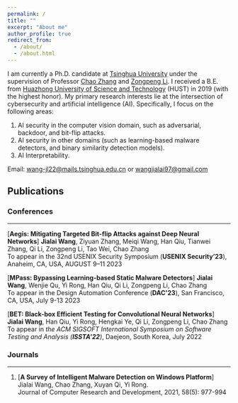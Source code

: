 ```yaml
---
permalink: /
title: ""
excerpt: "About me"
author_profile: true
redirect_from: 
  - /about/
  - /about.html
---
```


I am currently a Ph.D. candidate at [Tsinghua University](https://www.tsinghua.edu.cn/en/) under the supervision of Professor [Chao Zhang](https://netsec.ccert.edu.cn/people/chaoz) and [Zongpeng Li](https://scholar.google.com/citations?user=UnsBY_AAAAAJ&hl=zh-CN). I received a B.E. from [Huazhong University of Science and Technology](https://english.hust.edu.cn/) (HUST) in 2019 (with the highest honor). 
My primary research interests lie at the intersection of cybersecurity and artificial intelligence (AI). Specifically, I focus on the following areas:

1. AI security in the computer vision domain, such as adversarial, backdoor, and bit-flip attacks.
2. AI security in other domains (such as learning-based malware detectors, and binary similarity detection models).
3. AI Interpretability.

Email: wang-jl22@mails.tsinghua.edu.cn or wangjialai97@gmail.com


Publications
------------------
### Conferences 
------------------
[**Aegis: Mitigating Targeted Bit-flip Attacks against Deep Neural Networks**] 
    **Jialai Wang**, Ziyuan Zhang, Meiqi Wang, Han Qiu, Tianwei Zhang, Qi Li, Zongpeng Li, Tao Wei, Chao Zhang\
    To appear in the 32nd USENIX Security Symposium (__USENIX Security’23__), Anaheim, CA, USA, AUGUST 9–11 2023
    
[**MPass: Bypassing Learning-based Static Malware Detectors**]
    **Jialai Wang**, Wenjie Qu, Yi Rong, Han Qiu, Qi Li, Zongpeng Li, Chao Zhang\
    To appear in the Design Automation Conference (__DAC'23__), San Francisco, CA, USA, July 9-13 2023
   
[**BET: Black-box Efficient Testing for Convolutional Neural Networks**]  
    **Jialai Wang**, Han Qiu, Yi Rong, Hengkai Ye, Qi Li, Zongpeng Li, Chao Zhang\
    To appear in _the ACM SIGSOFT International Symposium on Software Testing and Analysis (**ISSTA'22**)_, Daejeon, South Korea, July 2022

### Journals  
------------------
1.  [**A Survey of Intelligent Malware Detection on Windows Platform**]
    Jialai Wang, Chao Zhang, Xuyan Qi, Yi Rong.    
    Journal of Computer Research and Development, 2021, 58(5): 977-994 



